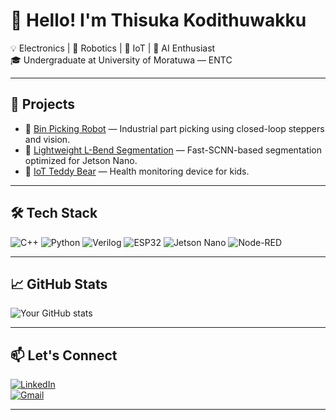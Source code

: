 # 👋 Hello! I'm Thisuka Kodithuwakku

💡 Electronics | 🤖 Robotics | 📡 IoT | 🧠 AI Enthusiast  
🎓 Undergraduate at University of Moratuwa — ENTC  

---

## 🚀 Projects
- 🔧 [Bin Picking Robot](https://github.com/your_project_link) — Industrial part picking using closed-loop steppers and vision.
- 🧠 [Lightweight L-Bend Segmentation](https://github.com/your_project_link) — Fast-SCNN-based segmentation optimized for Jetson Nano.
- 📡 [IoT Teddy Bear](https://github.com/your_project_link) — Health monitoring device for kids.

---

## 🛠️ Tech Stack
![C++](https://img.shields.io/badge/C++-00599C?style=flat-square&logo=cplusplus&logoColor=white)
![Python](https://img.shields.io/badge/Python-3670A0?style=flat-square&logo=python&logoColor=yellow)
![Verilog](https://img.shields.io/badge/Verilog-blue?style=flat-square)
![ESP32](https://img.shields.io/badge/ESP32-4E4E4E?style=flat-square)
![Jetson Nano](https://img.shields.io/badge/Jetson_Nano-76B900?style=flat-square&logo=nvidia)
![Node-RED](https://img.shields.io/badge/Node--RED-8F0000?style=flat-square&logo=node-red)

---

## 📈 GitHub Stats

![Your GitHub stats](https://github-readme-stats.vercel.app/api?username=thisuka&show_icons=true&theme=radical)

---

## 📫 Let's Connect

[![LinkedIn](https://img.shields.io/badge/LinkedIn-blue?style=flat-square&logo=linkedin)](https://linkedin.com/in/yourprofile)  
[![Gmail](https://img.shields.io/badge/Gmail-D14836?style=flat-square&logo=gmail&logoColor=white)](mailto:your_email@gmail.com)

---
